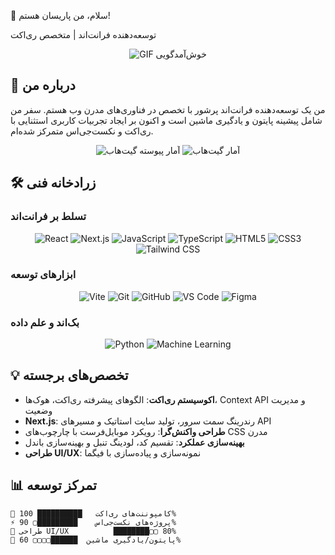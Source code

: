 👋 سلام، من پاریسان هستم!

توسعه‌دهنده فرانت‌اند | متخصص ری‌اکت

<div align="center">

![GIF خوش‌آمدگویی](https://media.giphy.com/media/Ll22OhMLAlVDb8UQWe/giphy.gif)

</div>

## 🚀 درباره من

من یک توسعه‌دهنده فرانت‌اند پرشور با تخصص در فناوری‌های مدرن وب هستم. سفر من شامل پیشینه پایتون و یادگیری ماشین است و اکنون بر ایجاد تجربیات کاربری استثنایی با ری‌اکت و نکست‌جی‌اس متمرکز شده‌ام.

<div align="center">

![آمار پیوسته گیت‌هاب](https://github-readme-streak-stats.herokuapp.com/?user=Parisan8626&theme=blueberry&hide_border=true&fire=FF0000&currStreakNum=FFFFFF&sideNums=FFFFFF&currStreakLabel=FFFFFF&sideLabels=FFFFFF&dates=FFFFFF)
![آمار گیت‌هاب](https://github-readme-stats.vercel.app/api?username=Parisan8626&show_icons=true&theme=blueberry&hide_border=true&include_all_commits=true&count_private=true)

</div>

## 🛠️ زرادخانه فنی

### تسلط بر فرانت‌اند

<div align="center">

![React](https://img.shields.io/badge/React-61DAFB?style=for-the-badge&logo=react&logoColor=black)
![Next.js](https://img.shields.io/badge/Next.js-000000?style=for-the-badge&logo=next.js&logoColor=white)
![JavaScript](https://img.shields.io/badge/JavaScript-F7DF1E?style=for-the-badge&logo=javascript&logoColor=black)
![TypeScript](https://img.shields.io/badge/TypeScript-3178C6?style=for-the-badge&logo=typescript&logoColor=white)
![HTML5](https://img.shields.io/badge/HTML5-E34F26?style=for-the-badge&logo=html5&logoColor=white)
![CSS3](https://img.shields.io/badge/CSS3-1572B6?style=for-the-badge&logo=css3&logoColor=white)
![Tailwind CSS](https://img.shields.io/badge/Tailwind_CSS-38B2AC?style=for-the-badge&logo=tailwind-css&logoColor=white)

</div>

### ابزارهای توسعه

<div align="center">

![Vite](https://img.shields.io/badge/Vite-646CFF?style=for-the-badge&logo=vite&logoColor=white)
![Git](https://img.shields.io/badge/Git-F05032?style=for-the-badge&logo=git&logoColor=white)
![GitHub](https://img.shields.io/badge/GitHub-181717?style=for-the-badge&logo=github&logoColor=white)
![VS Code](https://img.shields.io/badge/VS_Code-007ACC?style=for-the-badge&logo=visual-studio-code&logoColor=white)
![Figma](https://img.shields.io/badge/Figma-F24E1E?style=for-the-badge&logo=figma&logoColor=white)

</div>

### بک‌اند و علم داده

<div align="center">

![Python](https://img.shields.io/badge/Python-3776AB?style=for-the-badge&logo=python&logoColor=white)
![Machine Learning](https://img.shields.io/badge/Machine_Learning-FF6B6B?style=for-the-badge&logo=python&logoColor=white)

</div>

## 💡 تخصص‌های برجسته

- **اکوسیستم ری‌اکت**: الگوهای پیشرفته ری‌اکت، هوک‌ها، Context API و مدیریت وضعیت
- **Next.js**: رندرینگ سمت سرور، تولید سایت استاتیک و مسیرهای API
- **طراحی واکنش‌گرا**: رویکرد موبایل‌فرست با چارچوب‌های CSS مدرن
- **بهینه‌سازی عملکرد**: تقسیم کد، لودینگ تنبل و بهینه‌سازی باندل
- **طراحی UI/UX**: نمونه‌سازی و پیاده‌سازی با فیگما

## 📊 تمرکز توسعه

```text
🔄 کامپوننت‌های ری‌اکت   ██████████ 100%
⚡ پروژه‌های نکست‌جی‌اس    █████████▢ 90%
🎨 طراحی UI/UX          ████████▢▢ 80%
🐍 پایتون/یادگیری ماشین  ██████▢▢▢▢ 60% 
